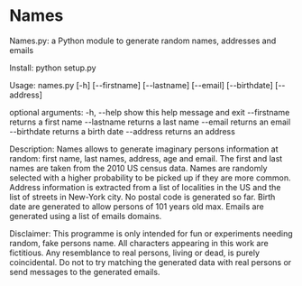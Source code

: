 Names
=====

Names.py: a Python module to generate random names, addresses and emails

Install: python setup.py

Usage: names.py [-h] [--firstname] [--lastname] [--email] [--birthdate]
                [--address]

optional arguments:
  -h, --help   show this help message and exit
  --firstname  returns a first name
  --lastname   returns a last name
  --email      returns an email
  --birthdate  returns a birth date
  --address    returns an address

Description: Names allows to generate imaginary persons information at random: first name, last names, address, age and email.
The first and last names are taken from the 2010 US census data. Names are randomly selected with a higher probability to be picked up if they are more common. Address information is extracted from a list of localities in the US and the list of streets in New-York city. No postal code is generated so far. Birth date are generated to allow persons of 101 years old max. Emails are generated using a list of emails domains. 

Disclaimer: This programme is only intended for fun or experiments needing random, fake persons name. All characters appearing in this work are fictitious. Any resemblance to real persons, living or dead, is purely coincidental. Do not to try matching the generated data with real persons or send messages to the generated emails. 
